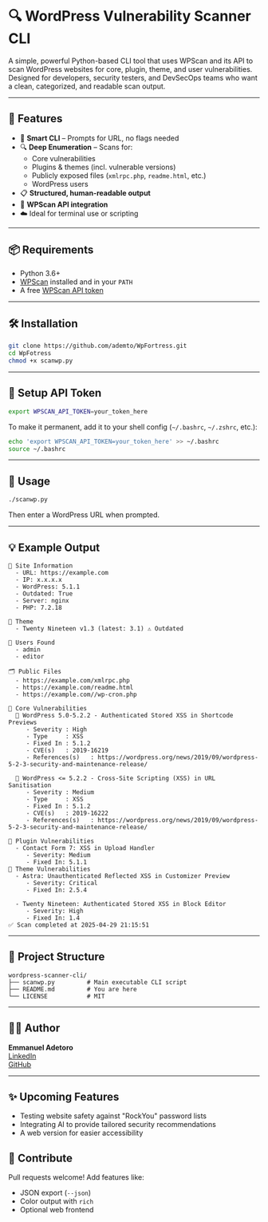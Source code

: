 # 🔍 WordPress Vulnerability Scanner CLI

A simple, powerful Python-based CLI tool that uses WPScan and its API to scan WordPress websites for core, plugin, theme, and user vulnerabilities. Designed for developers, security testers, and DevSecOps teams who want a clean, categorized, and readable scan output.

---

## 🚀 Features

- 🧠 **Smart CLI** – Prompts for URL, no flags needed
- 🔍 **Deep Enumeration** – Scans for:
  - Core vulnerabilities
  - Plugins & themes (incl. vulnerable versions)
  - Publicly exposed files (`xmlrpc.php`, `readme.html`, etc.)
  - WordPress users
- 📋 **Structured, human-readable output**
- 🔐 **WPScan API integration**
- ☁️ Ideal for terminal use or scripting

---

## 📦 Requirements

- Python 3.6+
- [WPScan](https://github.com/wpscanteam/wpscan) installed and in your `PATH`
- A free [WPScan API token](https://wpscan.com/profile)

---

## 🛠 Installation

```bash
git clone https://github.com/ademto/WpFortress.git
cd WpFotress
chmod +x scanwp.py
```

---

## 🔑 Setup API Token

```bash
export WPSCAN_API_TOKEN=your_token_here
```

To make it permanent, add it to your shell config (`~/.bashrc`, `~/.zshrc`, etc.):

```bash
echo 'export WPSCAN_API_TOKEN=your_token_here' >> ~/.bashrc
source ~/.bashrc
```

---

## 🧪 Usage

```bash
./scanwp.py
```

Then enter a WordPress URL when prompted.

---

## 💡 Example Output

```
📄 Site Information
  - URL: https://example.com
  - IP: x.x.x.x
  - WordPress: 5.1.1
  - Outdated: True
  - Server: nginx
  - PHP: 7.2.18

🎨 Theme
  - Twenty Nineteen v1.3 (latest: 3.1) ⚠️ Outdated

👥 Users Found
  - admin
  - editor

🗂️ Public Files
  - https://example.com/xmlrpc.php
  - https://example.com/readme.html
  - https://example.com//wp-cron.php

🚨 Core Vulnerabilities
  🔸 WordPress 5.0-5.2.2 - Authenticated Stored XSS in Shortcode Previews
     - Severity : High
     - Type     : XSS
     - Fixed In : 5.1.2
     - CVE(s)   : 2019-16219
     - References(s)   : https://wordpress.org/news/2019/09/wordpress-5-2-3-security-and-maintenance-release/

  🔸 WordPress <= 5.2.2 - Cross-Site Scripting (XSS) in URL Sanitisation
     - Severity : Medium
     - Type     : XSS
     - Fixed In : 5.1.2
     - CVE(s)   : 2019-16222
     - References(s)   : https://wordpress.org/news/2019/09/wordpress-5-2-3-security-and-maintenance-release/

🔌 Plugin Vulnerabilities
  - Contact Form 7: XSS in Upload Handler
     - Severity: Medium
     - Fixed In: 5.1.1
🎨 Theme Vulnerabilities
  - Astra: Unauthenticated Reflected XSS in Customizer Preview
     - Severity: Critical
     - Fixed In: 2.5.4

  - Twenty Nineteen: Authenticated Stored XSS in Block Editor
     - Severity: High
     - Fixed In: 1.4
✅ Scan completed at 2025-04-29 21:15:51
```

---

## 📁 Project Structure

```
wordpress-scanner-cli/
├── scanwp.py         # Main executable CLI script
├── README.md         # You are here
└── LICENSE           # MIT
```

---

## 👨‍💻 Author

**Emmanuel Adetoro**  
[LinkedIn](https://www.linkedin.com/in/emmanuel-adetoro/)  
[GitHub](https://github.com/YOUR_USERNAME)

---

## ✨ Upcoming Features

- Testing website safety against "RockYou" password lists
- Integrating AI to provide tailored security recommendations
- A web version for easier accessibility

## 🙌 Contribute

Pull requests welcome! Add features like:

- JSON export (`--json`)
- Color output with `rich`
- Optional web frontend
